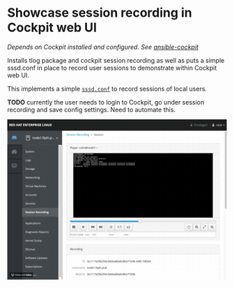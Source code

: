 # Showcase session recording in Cockpit web UI
*Depends on Cockpit installed and configured. See [ansible-cockpit](https://github.com/cloin/ansible-cockpit)*

Installs tlog package and cockpit session recording as well as puts a simple sssd.conf in place to record user sessions to demonstrate within Cockpit web UI.

This implements a simple [`sssd.conf`](https://github.com/cloin/session-recording/blob/master/templates/sssd.conf.j2) to record sessions of local users.

**TODO** currently the user needs to login to Cockpit, go under session recording and save config settings. Need to automate this. 

![Session recording gif](https://github.com/cloin/session-recording/blob/master/cockpit-session-recording.gif?raw=true)
